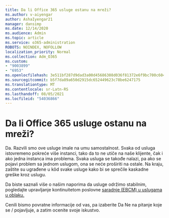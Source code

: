 ```yaml
---
title: Da li Office 365 usluge ostanu na mreži?
ms.author: v-aiyengar
author: AshaIyengar21
manager: dansimp
ms.date: 12/14/2020
ms.audience: Admin
ms.topic: article
ms.service: o365-administration
ROBOTS: NOINDEX, NOFOLLOW
localization_priority: Normal
ms.collection: Adm_O365
ms.custom:
- "9003899"
- "6953"
ms.openlocfilehash: 3e511bf287d9dad3a00d45686308d036f81372e6f9bc700c6043ed76aa5b184e
ms.sourcegitcommit: b5f7da89a650d2915dc652449623c78be6247175
ms.translationtype: MT
ms.contentlocale: sr-Latn-RS
ms.lasthandoff: 08/05/2021
ms.locfileid: "54036866"
---
```

# <a name="will-office-365-services-stay-online"></a>Da li Office 365 usluge ostanu na mreži?

Da. Razvili smo ove usluge imale na umu samostalnost. Svaka od usluga istovremeno pokreće više instanci, tako da to ne utiče na naše klijente, čak i ako jedna instanca ima problema. Svaka usluga se takođe nalazi, pa ako se pojavi problem sa jednom uslugom, ona se neće proširiti na ostale. Na kraju, zaštite su ugrađene u kôd svake usluge kako bi se sprečile kaskadne greške kroz uslugu.

Da biste saznali više o našim naporima da usluge održimo stabilnim, pogledajte upravljanje kontinuitetom poslovne [saradnje (EBCM) u uslugama u oblaku.](https://go.microsoft.com/fwlink/?linkid=2124377)

Cenili bismo povratne informacije od vas, pa izaberite Da Ne na pitanje koje se /  pojavljuje, a zatim ocenite svoje iskustvo.